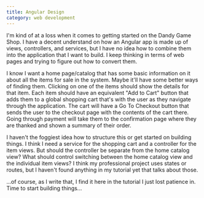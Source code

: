 ```yaml
---
title: Angular Design
category: web development
---
```

I'm kind of at a loss when it comes to getting started on the Dandy Game Shop. I have a decent understand on how an Angular app is made up of views, controllers, and services, but I have no idea how to combine them into the application that I want to build. I keep thinking in terms of web pages and trying to figure out how to convert them.

I know I want a home page/catalog that has some basic information on it about all the items for sale in the system. Maybe it'll have some better ways of finding them. Clicking on one of the items should show the details for that item. Each item should have an equivalent "Add to Cart" button that adds them to a global shopping cart that's with the user as they navigate through the application. The cart will have a Go To Checkout button that sends the user to the checkout page with the contents of the cart there. Going through payment will take them to the confirmation page where they are thanked and shown a summary of their order.

I haven't the foggiest idea how to structure this or get started on building things. I think I need a service for the shopping cart and a controller for the item views. But should the controller be separate from the home catalog view? What should control switching between the home catalog view and the individual item views? I think my professional project uses states or routes, but I haven't found anything in my tutorial yet that talks about those.

...of course, as I write that, I find it here in the tutorial I just lost patience in. Time to start building things...